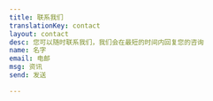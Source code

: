 ```yaml
---
title: 联系我们
translationKey: contact
layout: contact
desc: 您可以随时联系我们，我们会在最短的时间内回复您的咨询
name: 名字
email: 电邮
msg: 资讯
send: 发送

---
```

